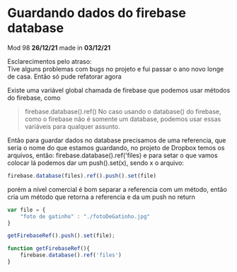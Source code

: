 # Guardando dados do firebase database

Mod 98 **26/12/21** made in **03/12/21**

Esclarecimentos pelo atraso:  
Tive alguns problemas com bugs no projeto e fui passar o ano novo longe de casa. Então só pude refatorar agora

Existe uma variável global chamada de firebase que podemos usar métodos do firebase, como
> firebase.database().ref()
No caso usando o database() do firebase, como o firebase não é somente um database, podemos usar essas variáveis para qualquer assunto.

Então para guardar dados no database precisamos de uma referencia, que seria o nome do que estamos guardando, no projeto de Dropbox temos os arquivos, então: firebase.database().ref('files) e para setar o que vamos colocar lá podemos dar um push().set(x), sendo x o arquivo:

~~~js
firebase.database(files).ref().push().set(file)
~~~

porém a nível comercial é bom separar a referencia com um método, então cria um método que retorna a referencia e da um push no return

~~~js
var file = {
    "foto de gatinho" : "./fotoDeGatinho.jpg"
}

getFirebaseRef().push().set(file);

function getFirebaseRef(){
    firebase.database().ref('files')
}
~~~
